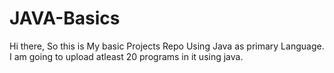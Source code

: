 # JAVA-Basics
Hi there, So this is My basic Projects Repo Using Java as primary Language.
I am going to upload atleast 20 programs in it using java.
